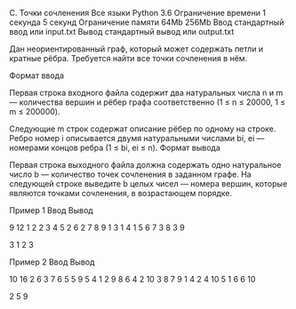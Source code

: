 
C. Точки сочленения
	Все языки 	Python 3.6
Ограничение времени 	1 секунда 	5 секунд
Ограничение памяти 	64Mb 	256Mb
Ввод 	стандартный ввод или input.txt
Вывод 	стандартный вывод или output.txt

Дан неориентированный граф, который может содержать петли и кратные рёбра. Требуется найти все точки сочленения в нём.

Формат ввода

Первая строка входного файла содержит два натуральных числа n и m — количества вершин и рёбер графа соответственно (1 ≤ n ≤ 20000, 1 ≤ m ≤ 200000).

Следующие m строк содержат описание рёбер по одному на строке. Ребро номер i описывается двумя натуральными числами bi, ei — номерами концов ребра (1 ≤ bi, ei ≤ n).
Формат вывода

Первая строка выходного файла должна содержать одно натуральное число b — количество точек сочленения в заданном графе. На следующей строке выведите b целых чисел — номера вершин, которые являются точками сочленения, в возрастающем порядке.

Пример 1
Ввод
Вывод

9 12
1 2
2 3
4 5
2 6
2 7
8 9
1 3
1 4
1 5
6 7
3 8
3 9

	

3
1
2
3

Пример 2
Ввод
Вывод

10 16
2 6
3 7
6 5
5 9
5 4
1 2
9 8
6 4
2 10
3 8
7 9
1 4
2 4
10 5
1 6
6 10

	

2
5
9
